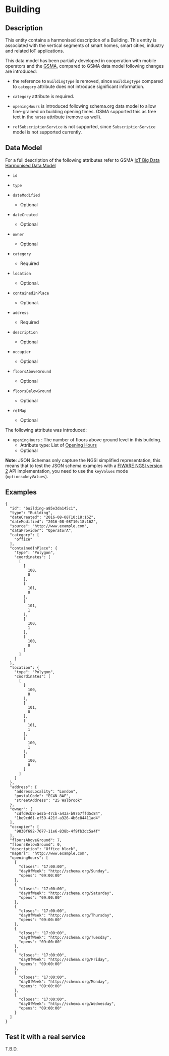 # Building

## Description

This entity contains a harmonised description of a Building. This entity is 
associated with the vertical segments of smart homes, smart cities, industry and
related IoT applications.

This data model has been partially developed in cooperation with mobile
operators and the [GSMA](http://www.gsma.com/connectedliving/iot-big-data/),
compared to GSMA data model following changes are introduced:

* the reference to `BuildingType` is removed, since `BuildingType` compared
  to `category` attribute does not introduce significant information.

* `category` attribute is required.

* `openingHours` is introduced following schema.org data model to allow
  fine-grained on building opening times. GSMA supported this as free text
  in the `notes` attribute (remove as well).

* `refSubscriptionService` is not supported, since `SubscriptionService` model
  is not supported currently.

## Data Model

For a full description of the following attributes refer to GSMA
[IoT Big Data Harmonised Data Model](https://www.gsma.com/iot/wp-content/uploads/2016/11/CLP.26-v1.0.pdf)

+ `id`

+ `type`

+ `dateModified`
    + Optional

+ `dateCreated`
    + Optional

+ `owner`
    + Optional

+ `category`
    + Required

+ `location`
    + Optional.

+ `containedInPlace`
    + Optional.

+ `address`
    + Required
 
+ `description`
    + Optional

+ `occupier`
    + Optional

+ `floorsAboveGround`
    + Optional

+ `floorsBelowGround`
    + Optional

+ `refMap`
    + Optional

The following attribute was introduced:

+ `openingHours` : The number of floors above ground level in this building.
    + Attribute type: List of [Opening Hours](http://schema.org/openingHours)
    + Optional

**Note**: JSON Schemas only capture the NGSI simplified representation, this
means that to test the JSON schema examples with
a [FIWARE NGSI version 2](http://fiware.github.io/specifications/ngsiv2/stable)
API implementation, you need to use the `keyValues`
mode (`options=keyValues`).

## Examples

```
{
  "id": "building-a85e3da145c1",
  "type": "Building",
  "dateCreated": "2016-08-08T10:18:16Z",
  "dateModified": "2016-08-08T10:18:16Z",
  "source": "http://www.example.com",
  "dataProvider": "OperatorA",
  "category": [
    "office"
  ],
  "containedInPlace": {
    "type": "Polygon",
    "coordinates": [
      [
        [
          100,
          0
        ],
        [
          101,
          0
        ],
        [
          101,
          1
        ],
        [
          100,
          1
        ],
        [
          100,
          0
        ]
      ]
    ]
  },
  "location": {
    "type": "Polygon",
    "coordinates": [
      [
        [
          100,
          0
        ],
        [
          101,
          0
        ],
        [
          101,
          1
        ],
        [
          100,
          1
        ],
        [
          100,
          0
        ]
      ]
    ]
  },
  "address": {
    "addressLocality": "London",
    "postalCode": "EC4N 8AF",
    "streetAddress": "25 Walbrook"
  },
  "owner": [
    "cdfd9cb8-ae2b-47cb-a43a-b9767ffd5c84",
    "1be9cd61-ef59-421f-a326-4b6c84411ad4"
  ],
  "occupier": [
    "9830f692-7677-11e6-838b-4f9fb3dc5a4f"
  ],
  "floorsAboveGround": 7,
  "floorsBelowGround": 0,
  "description": "Office block",
  "mapUrl": "http://www.example.com",
  "openingHours": [
    {
      "closes": "17:00:00",
      "dayOfWeek": "http://schema.org/Sunday",
      "opens": "09:00:00"
    },
    {
      "closes": "17:00:00",
      "dayOfWeek": "http://schema.org/Saturday",
      "opens": "09:00:00"
    },
    {
      "closes": "17:00:00",
      "dayOfWeek": "http://schema.org/Thursday",
      "opens": "09:00:00"
    },
    {
      "closes": "17:00:00",
      "dayOfWeek": "http://schema.org/Tuesday",
      "opens": "09:00:00"
    },
    {
      "closes": "17:00:00",
      "dayOfWeek": "http://schema.org/Friday",
      "opens": "09:00:00"
    },
    {
      "closes": "17:00:00",
      "dayOfWeek": "http://schema.org/Monday",
      "opens": "09:00:00"
    },
    {
      "closes": "17:00:00",
      "dayOfWeek": "http://schema.org/Wednesday",
      "opens": "09:00:00"
    }
  ]
}
```

## Test it with a real service

T.B.D.

